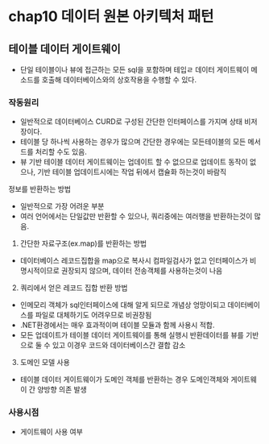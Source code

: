 # chap10 데이터 원본 아키텍처 패턴

## 테이블 데이터 게이트웨이
- 단일 테이블이나 뷰에 접근하는 모든 sql을 포함하며 테입ㄹ 데이터 게이트웨이 메소드를 호출해 데이터베이스와의 상호작용을 수행할 수 있다.

### 작동원리
- 일반적으로 데이터베이스 CURD로 구성된 간단한 인터페이스를 가지며 상태 비저장이다.
- 테이블 당 하나씩 사용하는 경우가 많으며 간단한 경우에는 모든테이블의 모든 메서드를 처리할 수도 있음.
- 뷰 기반 테이블 데이터 게이트웨이는 업데이트 할 수 없으므로 업데이트 동작이 없으나, 기반 테이블 업데이트시에는 작업 뒤에서 캡슐화 하는것이 바람직

정보를 반환하는 방법  
- 일반적으로 가장 어려운 부분
- 여러 언어에서는 단일값만 반환할 수 있으나, 쿼리중에는 여러행을 반환하는것이 많음.  

1. 간단한 자료구조(ex.map)를 반환하는 방법
  - 데이터베이스 레코드집합을 map으로 복사시 컴파일검사가 없고 인터페이스가 비명시적이므로 권장되지 않으며, 데이터 전송객체를 사용하는것이 나음

2. 쿼리에서 얻은 레코드 집합 반환 방법
  - 인메모리 객체가 sql인터페이스에 대해 알게 되므로 개념상 엉망이되고 데이터베이스를 파일로 대체하기도 어려우므로 비권장됨
  - .NET환경에서는 매우 효과적이며 테이블 모듈과 함께 사용시 적합.
  - 모든 업데이트가 테이블 데이터 게이트웨이를 통해 실행시 반환데이터를 뷰를 기반으로 둘 수 있고 이경우 코드와 데이터베이스간 결합 감소
  
3. 도메인 모델 사용
  - 테이블 데이터 게이트웨이가 도메인 객체를 반환하는 경우 도메인객체와 게이트웨이 간 양방향 의존 발생

### 사용시점
- 게이트웨이 사용 여부 


